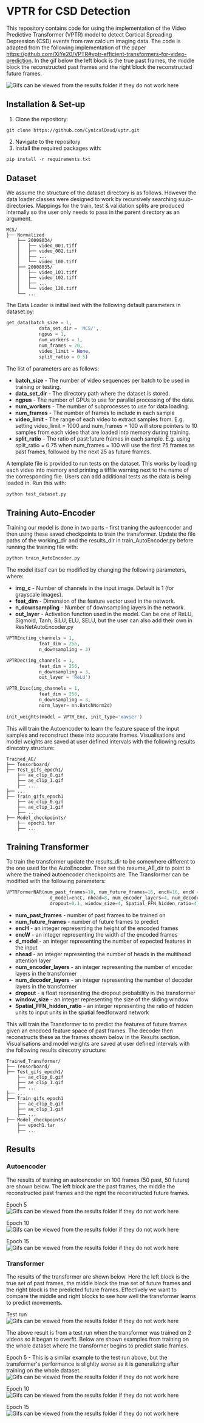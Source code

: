 # VPTR for CSD Detection
This repository contains code for using the implementation of the Video Predictive Transformer (VPTR) model to detect Cortical Spreading Depression (CSD) events from raw calcium imaging data. The code is adapted from the following implementation of the paper https://github.com/XiYe20/VPTR#vptr-efficient-transformers-for-video-prediction. In the gif below the left block is the true past frames, the middle block the reconstructed past frames and the right block the reconstructed future frames.

![Gifs can be viewed from the results folder if they do not work here](Results/ae_epoch15.gif)

## Installation & Set-up
1. Clone the repository:  
```
git clone https://github.com/CynicalDaud/vptr.git
```
2. Navigate to the repository
3. Install the required packages with: 
```python
pip install -r requirements.txt
```

## Dataset
We assume the structure of the dataset directory is as follows. However the data loader classes were designed to work by recursively searching suub-directories. Mappings for the train, test & validation splits are produced internally so the user only needs to pass in the parent directory as an argument.

    MCS/
    ├── Normalized
        ├── 20008034/
        │   ├── video_001.tiff
        │   ├── video_002.tiff
        │   ├── ...
        │   └── video_100.tiff
        ├── 20008035/
        │   ├── video_101.tiff
        │   ├── video_102.tiff
        │   ├── ...
        │   └── video_120.tiff
        └── ...


The Data Loader is initiallised with the following default parameters in dataset.py:  
```python
get_data(batch_size = 1,  
            data_set_dir = 'MCS/', 
            ngpus = 1, 
            num_workers = 1, 
            num_frames = 20, 
            video_limit = None,
            split_ratio = 0.5)
```
The list of parameters are as follows:

* **batch_size** - The number of video sequences per batch to be used in training or testing.
* **data_set_dir** - The directory path where the dataset is stored.
* **ngpus** - The number of GPUs to use for parallel processing of the data.
* **num_workers** - The number of subprocesses to use for data loading.
* **num_frames** - The number of frames to include in each sample
* **video_limit** - The range of each video to extract samples from. E.g. setting video_limit = 1000 and num_frames = 100 will store pointers to 10 samples from each video that are loaded into memory during training.
* **split_ratio** - The ratio of past:future frames in each sample. E.g. using split_ratio = 0.75 when num_frames = 100 will use the first 75 frames as past frames, followed by the next 25 as future frames.


A template file is provided to run tests on the dataset. This works by loading each video into memory and printing a tiffile warning next to the name of the corresponding file. Users can add additional tests as the data is being loaded in. Run this with:

```python
python test_dataset.py
```



## Training Auto-Encoder
Training our model is done in two parts - first traning the autoencoder and then using these saved checkpoints to train the transformer. Update the file paths of the working_dir and the results_dir in train_AutoEncoder.py before running the training file with:

```python
python train_AutoEncoder.py
```

The model itself can be modified by changing the following parameters, where:

* **img_c** - Number of channels in the input image. Default is 1 (for grayscale images).
* **feat_dim** - Dimension of the feature vector used in the network. 
* **n_downsampling** - Number of downsampling layers in the network.
* **out_layer** - Activation function used in the model. Can be one of ReLU, Sigmoid, Tanh, SiLU, ELU, SELU, but the user can also add their own in ResNetAutoEncoder.py 

```python
VPTREnc(img_channels = 1, 
            feat_dim = 256, 
            n_downsampling = 3)

VPTRDec(img_channels = 1, 
            feat_dim = 256, 
            n_downsampling = 3,
            out_layer = 'ReLU')

VPTR_Disc(img_channels = 1, 
            feat_dim = 256, 
            n_downsampling = 3,
            norm_layer= nn.BatchNorm2d)
            
init_weights(model = VPTR_Enc, init_type='xavier')
```

This will train the Autoencoder to learn the feature space of the input samples and reconstruct these into accurate frames. Visualisations and model weights are saved at user defined intervals with the following results direcotry structure:

    Trained_AE/
    ├── Tensorboard/
    ├── Test_gifs_epoch1/
        ├── ae_clip_0.gif
        ├── ae_clip_1.gif
        ├── ...
    ├── ...
    ├── Train_gifs_epoch1
        ├── ae_clip_0.gif
        ├── ae_clip_1.gif
        ├── ...
    ├── Model_checkpoints/
        ├── epoch1.tar
        ├── ...

## Training Transformer
To train the transformer update the results_dir to be somewhere different to the one used for the AutoEncoder. Then set the resume_AE_dir to point to where the trained autoencoder checkpoints are. The Transformer can be modified with the following parameters:

```python
VPTRFormerNAR(num_past_frames=10, num_future_frames=16, encH=16, encW = 528
                d_model=encC, nhead=8, num_encoder_layers=4, num_decoder_layers=4
                dropout=0.1, window_size=4, Spatial_FFN_hidden_ratio=4)
```

* **num_past_frames** - number of past frames to be trained on
* **num_future_frames** - number of future frames to predict
* **encH** - an integer representing the height of the encoded frames
* **encW** - an integer representing the width of the encoded frames
* **d_model** - an integer representing the number of expected features in the input
* **nhead** - an integer representing the number of heads in the multihead attention layer
* **num_encoder_layers** - an integer representing the number of encoder layers in the transformer
* **num_decoder_layers** - an integer representing the number of decoder layers in the transformer
* **dropout** - a float representing the dropout probability in the transformer
* **window_size** - an integer representing the size of the sliding window
* **Spatial_FFN_hidden_ratio** - an integer representing the ratio of hidden units to input units in the spatial feedforward network

This will train the Transformer to to predict the features of future frames given an encdoed feature space of past frames. The decoder then reconstructs these as the frames shown below in the Results section. Visualisations and model weights are saved at user defined intervals with the following results direcotry structure:

    Trained_Transformer/
    ├── Tensorboard/
    ├── Test_gifs_epoch1/
        ├── ae_clip_0.gif
        ├── ae_clip_1.gif
        ├── ...
    ├── ...
    ├── Train_gifs_epoch1
        ├── ae_clip_0.gif
        ├── ae_clip_1.gif
        ├── ...
    ├── Model_checkpoints/
        ├── epoch1.tar
        ├── ...


## Results
### Autoencoder
The results of training an autoencoder on 100 frames (50 past, 50 future) are shown below. The left block are the past frames, the middle the reconstructed past frames and the right the reconstructed future frames.

Epoch 5  
![Gifs can be viewed from the results folder if they do not work here](Results/ae_epoch5.gif)
  
  
Epoch 10  
![Gifs can be viewed from the results folder if they do not work here](Results/ae_epoch10.gif)
  
  
Epoch 15  
![Gifs can be viewed from the results folder if they do not work here](Results/ae_epoch15.gif)
  
  
### Transformer
The results of the transformer are shown below. Here the left block is the true set of past frames, the middle block the true set of future frames and the right block is the predicted future frames. Effectively we want to compare the middle and right blocks to see how well the transformer learns to predict movements.  
  
Test run  
![Gifs can be viewed from the results folder if they do not work here](Results/pred_clip_small_data.gif)


The above result is from a test run when the transformer was trained on 2 videos so it began to overfit. Below are shown examples from training on the whole dataset where the transformer begins to predict static frames.

Epoch 5 - This is a similar example to the test run above, but the transformer's performance is slighlty worse as it is generalizing after training on the whole dataset.  
![Gifs can be viewed from the results folder if they do not work here](Results/pred_clip_5.gif)


Epoch 10  
![Gifs can be viewed from the results folder if they do not work here](Results/pred_clip_10.gif)
  
  
Epoch 15  
![Gifs can be viewed from the results folder if they do not work here](Results/pred_clip_15.gif)
  
  